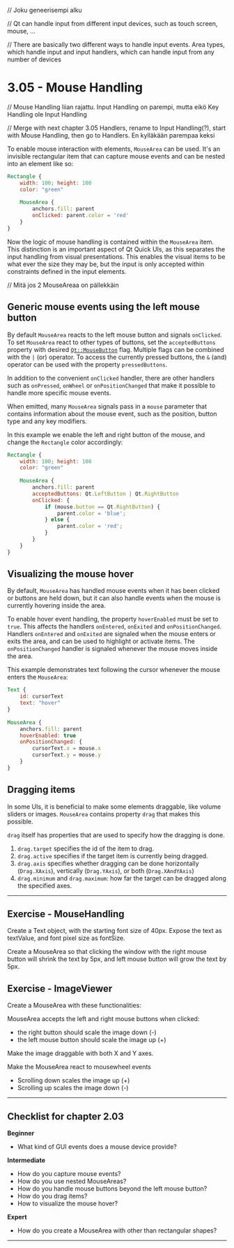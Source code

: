 // Joku geneerisempi alku

// Qt can handle input from different input devices, such as touch screen, mouse, ...

// There are basically two different ways to handle input events. Area types, which handle input and input handlers, which can handle input from any number of devices 

# 3.05 - Mouse Handling

// Mouse Handling liian rajattu. Input Handling on parempi, mutta eikö Key Handling ole Input Handling

// Merge with next chapter 3.05 Handlers, rename to Input Handling(?), start with Mouse Handling, then go to Handlers. En kylläkään parempaa keksi

To enable mouse interaction with elements, `MouseArea` can be used. It's an invisible rectangular item that can capture mouse events and can be nested into an element like so:

```qml
Rectangle {
    width: 100; height: 100
    color: "green"
     
    MouseArea {
        anchors.fill: parent
        onClicked: parent.color = 'red'
    }
}
```

Now the logic of mouse handling is contained within the `MouseArea` item. This distinction is an important aspect of Qt Quick UIs, as this separates the input handling from visual presentations. This enables the visual items to be what ever the size they may be, but the input is only accepted within constraints defined in the input elements.

// Mitä jos 2 MouseAreaa on pällekkäin

## Generic mouse events using the left mouse button

By default `MouseArea` reacts to the left mouse button and signals `onClicked`. To set `MouseArea` react to other types of buttons, set the `acceptedButtons` property with desired [`Qt::MouseButton`](http://doc.qt.io/qt-5/qt.html#MouseButton-enum) flag. Multiple flags can be combined with the `|` (or) operator. To access the currently pressed buttons, the `&` (and) operator can be used with the property `pressedButtons`.

In addition to the convenient `onClicked` handler, there are other handlers such as `onPressed`, `onWheel` or `onPositionChanged` that make it possible to handle more specific mouse events.

When emitted, many `MouseArea` signals pass in a `mouse` parameter that contains information about the mouse event, such as the position, button type and any key modifiers.

In this example we enable the left and right button of the mouse, and change the `Rectangle` color accordingly:

```qml
Rectangle {
    width: 100; height: 100
    color: "green"
     
    MouseArea {
        anchors.fill: parent
        acceptedButtons: Qt.LeftButton | Qt.RightButton
        onClicked: {
            if (mouse.button == Qt.RightButton) {
                parent.color = 'blue';
            } else {
                parent.color = 'red';
            }
        }
    }
}
```

## Visualizing the mouse hover

By default, `MouseArea` has handled mouse events when it has been clicked or buttons are held down, but it can also handle events when the mouse is currently hovering inside the area.

To enable hover event handling, the property `hoverEnabled` must be set to `true`. This affects the handlers `onEntered`, `onExited` and `onPositionChanged`. Handlers `onEntered` and `onExited` are signaled when the mouse enters or exits the area, and can be used to highlight or activate items. The `onPositionChanged` handler is signaled whenever the mouse moves inside the area. 

This example demonstrates text following the cursor whenever the mouse enters the `MouseArea`:

```qml
Text {
    id: cursorText
    text: "hover"
}
     
MouseArea {
    anchors.fill: parent
    hoverEnabled: true
    onPositionChanged: {
        cursorText.x = mouse.x
        cursorText.y = mouse.y
    } 
}
```

## Dragging items

In some UIs, it is beneficial to make some elements draggable, like volume sliders or images. `MouseArea` contains property `drag` that makes this possible.

`drag` itself has properties that are used to specify how the dragging is done.

1. `drag.target` specifies the id of the item to drag.
2. `drag.active` specifies if the target item is currently being dragged.
3. `drag.axis` specifies whether dragging can be done horizontally (`Drag.XAxis`), vertically (`Drag.YAxis`), or both (`Drag.XAndYAxis`)
4. `drag.minimum` and `drag.maximum`: how far the target can be dragged along the specified axes.

***

## Exercise - MouseHandling

Create a Text object, with the starting font size of 40px. Expose the text as textValue, and font pixel size as fontSize.

Create a MouseArea so that clicking the window with the right mouse button will shrink the text by 5px, and left mouse button will grow the text by 5px.

## Exercise - ImageViewer

Create a MouseArea with these functionalities:

MouseArea accepts the left and right mouse buttons when clicked:
- the right button should scale the image down (-)
- the left mouse button should scale the image up (+)

Make the image draggable with both X and Y axes.

Make the MouseArea react to mousewheel events
- Scrolling down scales the image up (+)
- Scrolling up scales the image down (-)

***

## Checklist for chapter 2.03

**Beginner**

* What kind of GUI events does a mouse device provide?

**Intermediate**

* How do you capture mouse events?
* How do you use nested MouseAreas?
* How do you handle mouse buttons beyond the left mouse button?
* How do you drag items?
* How to visualize the mouse hover?

**Expert**

* How do you create a MouseArea with other than rectangular shapes?

***
